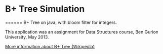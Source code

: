 # B+ Tree Simulation
======
B+ Tree on java, with bloom filter for integers.

This application was an assignment for Data Structures course, Ben Gurion University, May 2013.

[More information about B+ Tree (Wikipedia)](http://en.wikipedia.org/wiki/B%2B_tree)